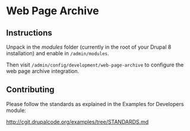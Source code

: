 # Web Page Archive

## Instructions

Unpack in the *modules* folder (currently in the root of your Drupal 8
installation) and enable in `/admin/modules`.

Then visit `/admin/config/development/web-page-archive` to configure the web
page archive integration.

## Contributing

Please follow the standards as explained in the Examples for Developers module:

http://cgit.drupalcode.org/examples/tree/STANDARDS.md
